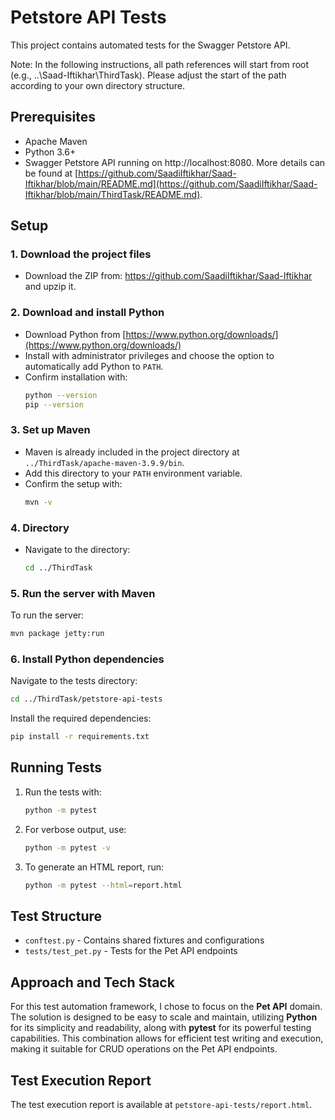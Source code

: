 # Petstore API Tests

This project contains automated tests for the Swagger Petstore API.

Note: In the following instructions, all path references will start from root (e.g., ..\Saad-Iftikhar\ThirdTask). Please adjust the start of the path according to your own directory structure.

## Prerequisites

- Apache Maven
- Python 3.6+
- Swagger Petstore API running on http://localhost:8080. More details can be found at [https://github.com/SaadiIftikhar/Saad-Iftikhar/blob/main/README.md](https://github.com/SaadiIftikhar/Saad-Iftikhar/blob/main/ThirdTask/README.md).

## Setup

### 1. Download the project files

- Download the ZIP from: https://github.com/SaadiIftikhar/Saad-Iftikhar and upzip it.

### 2. Download and install Python

- Download Python from [https://www.python.org/downloads/](https://www.python.org/downloads/)
- Install with administrator privileges and choose the option to automatically add Python to `PATH`.
- Confirm installation with:
  ```bash
  python --version
  pip --version
  ```

### 3. Set up Maven

- Maven is already included in the project directory at `../ThirdTask/apache-maven-3.9.9/bin`.
- Add this directory to your `PATH` environment variable.
- Confirm the setup with:
  ```bash
  mvn -v
  ```

### 4. Directory

- Navigate to the directory:
  ```bash
  cd ../ThirdTask
  ```

### 5. Run the server with Maven

To run the server:
```bash
mvn package jetty:run
```

### 6. Install Python dependencies

Navigate to the tests directory:
```bash
cd ../ThirdTask/petstore-api-tests
```

Install the required dependencies:
```bash
pip install -r requirements.txt
```

## Running Tests

1. Run the tests with:
   ```bash
   python -m pytest
   ```

2. For verbose output, use:
   ```bash
   python -m pytest -v
   ```

3. To generate an HTML report, run:
   ```bash
   python -m pytest --html=report.html
   ```

## Test Structure

- `conftest.py` - Contains shared fixtures and configurations
- `tests/test_pet.py` - Tests for the Pet API endpoints

## Approach and Tech Stack

For this test automation framework, I chose to focus on the **Pet API** domain. The solution is designed to be easy to scale and maintain, utilizing **Python** for its simplicity and readability, along with **pytest** for its powerful testing capabilities. This combination allows for efficient test writing and execution, making it suitable for CRUD operations on the Pet API endpoints.

## Test Execution Report

The test execution report is available at `petstore-api-tests/report.html`.
